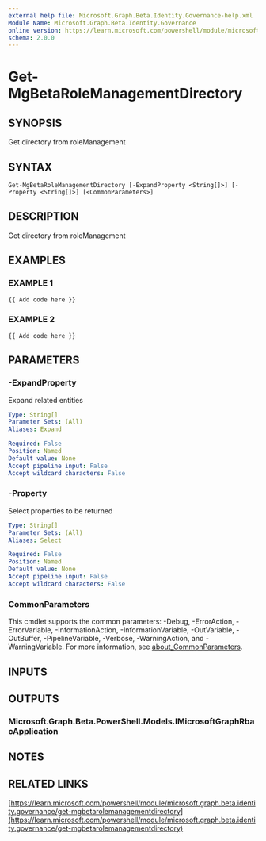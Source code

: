 ```yaml
---
external help file: Microsoft.Graph.Beta.Identity.Governance-help.xml
Module Name: Microsoft.Graph.Beta.Identity.Governance
online version: https://learn.microsoft.com/powershell/module/microsoft.graph.beta.identity.governance/get-mgbetarolemanagementdirectory
schema: 2.0.0
---
```


# Get-MgBetaRoleManagementDirectory

## SYNOPSIS
Get directory from roleManagement

## SYNTAX

```
Get-MgBetaRoleManagementDirectory [-ExpandProperty <String[]>] [-Property <String[]>] [<CommonParameters>]
```

## DESCRIPTION
Get directory from roleManagement

## EXAMPLES

### EXAMPLE 1
```
{{ Add code here }}
```

### EXAMPLE 2
```
{{ Add code here }}
```

## PARAMETERS

### -ExpandProperty
Expand related entities

```yaml
Type: String[]
Parameter Sets: (All)
Aliases: Expand

Required: False
Position: Named
Default value: None
Accept pipeline input: False
Accept wildcard characters: False
```

### -Property
Select properties to be returned

```yaml
Type: String[]
Parameter Sets: (All)
Aliases: Select

Required: False
Position: Named
Default value: None
Accept pipeline input: False
Accept wildcard characters: False
```

### CommonParameters
This cmdlet supports the common parameters: -Debug, -ErrorAction, -ErrorVariable, -InformationAction, -InformationVariable, -OutVariable, -OutBuffer, -PipelineVariable, -Verbose, -WarningAction, and -WarningVariable. For more information, see [about_CommonParameters](http://go.microsoft.com/fwlink/?LinkID=113216).

## INPUTS

## OUTPUTS

### Microsoft.Graph.Beta.PowerShell.Models.IMicrosoftGraphRbacApplication
## NOTES

## RELATED LINKS

[https://learn.microsoft.com/powershell/module/microsoft.graph.beta.identity.governance/get-mgbetarolemanagementdirectory](https://learn.microsoft.com/powershell/module/microsoft.graph.beta.identity.governance/get-mgbetarolemanagementdirectory)


